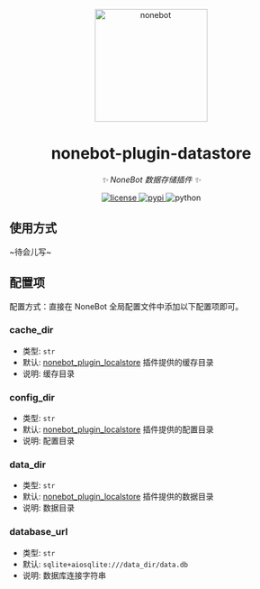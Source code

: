 <!-- markdownlint-disable MD033 MD036 MD041 -->

<p align="center">
  <a href="https://v2.nonebot.dev/"><img src="https://v2.nonebot.dev/logo.png" width="200" height="200" alt="nonebot"></a>
</p>

<div align="center">

# nonebot-plugin-datastore

_✨ NoneBot 数据存储插件 ✨_

</div>

<p align="center">
  <a href="https://raw.githubusercontent.com/he0119/nonebot-plugin-datastore/master/LICENSE">
    <img src="https://img.shields.io/github/license/he0119/nonebot-plugin-datastore.svg" alt="license">
  </a>
  <a href="https://pypi.python.org/pypi/nonebot-plugin-datastore">
    <img src="https://img.shields.io/pypi/v/nonebot-plugin-datastore.svg" alt="pypi">
  </a>
  <img src="https://img.shields.io/badge/python-3.7.3+-blue.svg" alt="python">
</p>

## 使用方式

~待会儿写~

## 配置项

配置方式：直接在 NoneBot 全局配置文件中添加以下配置项即可。

### cache_dir

- 类型: `str`
- 默认: [nonebot_plugin_localstore](https://github.com/nonebot/plugin-localstore) 插件提供的缓存目录
- 说明: 缓存目录

### config_dir

- 类型: `str`
- 默认: [nonebot_plugin_localstore](https://github.com/nonebot/plugin-localstore) 插件提供的配置目录
- 说明: 配置目录

### data_dir

- 类型: `str`
- 默认: [nonebot_plugin_localstore](https://github.com/nonebot/plugin-localstore) 插件提供的数据目录
- 说明: 数据目录

### database_url

- 类型: `str`
- 默认: `sqlite+aiosqlite:///data_dir/data.db`
- 说明: 数据库连接字符串
